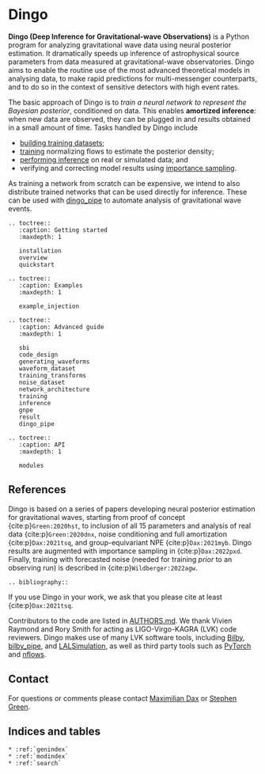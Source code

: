 <!-- dingo documentation master file, created by
   sphinx-quickstart on Thu Jan 13 14:37:54 2022.
   You can adapt this file completely to your liking, but it should at least
   contain the root `toctree` directive. If you want to build the docs do 
   `sphinx-build -b html docs/source/ docs/build/` from the dingo directory
   If this is causing and issue try `python3 -m sphinx.cmd.build -b html docs/source docs/build`
   to make sure you are using the correct python module. If you want to generate API-docs ie all of those 
   dingo.core.nn.rst files just run `sphinx-apidoc -o dingo/docs/source dingo/dingo` -->

Dingo
=====

**Dingo (Deep Inference for Gravitational-wave Observations)** is a Python program for analyzing gravitational wave data using neural posterior
estimation. It dramatically speeds up inference of astrophysical source parameters from
data measured at gravitational-wave observatories. Dingo aims to enable the routine
use of the most advanced theoretical models in analysing data, to make rapid predictions
for multi-messenger counterparts, and to do so in the context of sensitive detectors with
high event rates.

The basic approach of Dingo is to *train a neural network to represent the Bayesian
posterior*, conditioned on data. This enables **amortized inference**: when new data are
observed, they can be plugged in and results obtained in a small amount of time. Tasks
handled by Dingo include

* [building training datasets](waveform_dataset.ipynb);
* [training](training.md) normalizing flows to estimate the posterior density;
* [performing inference](inference.md) on real or simulated data; and
* verifying and correcting model results using [importance sampling](result.md#importance-sampling).

As training a network from scratch can be expensive, we intend to also distribute trained networks that can be used directly for inference. These can be used with [dingo_pipe](dingo_pipe.md) to automate analysis of gravitational wave events.

```{eval-rst}
.. toctree::
   :caption: Getting started
   :maxdepth: 1

   installation
   overview
   quickstart

.. toctree::
   :caption: Examples
   :maxdepth: 1
   
   example_injection

.. toctree::
   :caption: Advanced guide
   :maxdepth: 1

   sbi
   code_design
   generating_waveforms
   waveform_dataset
   training_transforms
   noise_dataset
   network_architecture
   training
   inference
   gnpe
   result
   dingo_pipe
   
.. toctree::
   :caption: API
   :maxdepth: 1
   
   modules
```

References
----------

Dingo is based on a series of papers developing neural posterior estimation for gravitational waves, starting from proof of concept {cite:p}`Green:2020hst`, to inclusion of all 15 parameters and analysis of real data {cite:p}`Green:2020dnx`, noise conditioning and full amortization {cite:p}`Dax:2021tsq`, and group-equivariant NPE {cite:p}`Dax:2021myb`. Dingo results are augmented with importance sampling in {cite:p}`Dax:2022pxd`. Finally, training with forecasted noise (needed for training *prior* to an observing run) is described in {cite:p}`Wildberger:2022agw`.

```{eval-rst}
.. bibliography::
```

If you use Dingo in your work, we ask that you please cite at least {cite:p}`Dax:2021tsq`.

Contributors to the code are listed in [AUTHORS.md](https://github.com/dingo-gw/dingo/blob/main/AUTHORS.md). We thank Vivien Raymond
and Rory Smith for acting as LIGO-Virgo-KAGRA (LVK) code reviewers. Dingo makes use of
many LVK software tools, including [Bilby](https://lscsoft.docs.ligo.org/bilby/),
[bilby_pipe](https://lscsoft.docs.ligo.org/bilby_pipe/master/index.html), and
[LALSimulation](https://lscsoft.docs.ligo.org/lalsuite/lalsimulation/), as well as third
party tools such as [PyTorch](https://pytorch.org) and
[nflows](https://github.com/bayesiains/nflows).

Contact
-------

For questions or comments please contact
[Maximilian Dax](mailto:maximilian.dax@tuebingen.mpg.de) or
[Stephen Green](mailto:stephen.green2@nottingham.ac.uk).

Indices and tables
------------------

```{eval-rst}
* :ref:`genindex`
* :ref:`modindex`
* :ref:`search`
```